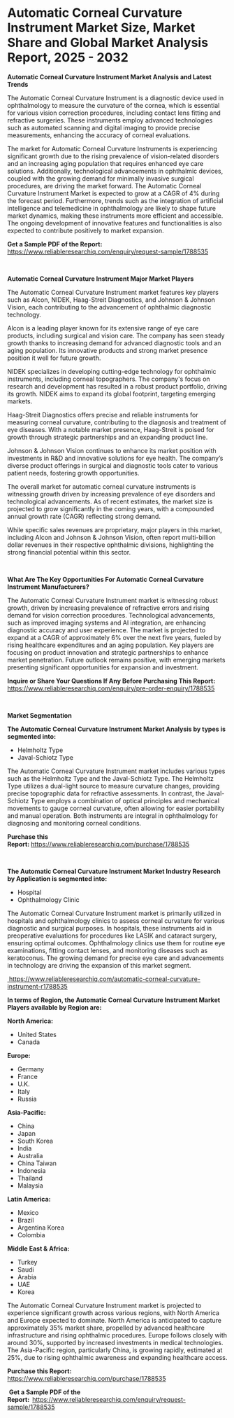 <p><h1>Automatic Corneal Curvature Instrument Market Size, Market Share and Global Market Analysis Report, 2025 - 2032</h1></p><p><strong>Automatic Corneal Curvature Instrument Market Analysis and Latest Trends</strong></p>
<p><p>The Automatic Corneal Curvature Instrument is a diagnostic device used in ophthalmology to measure the curvature of the cornea, which is essential for various vision correction procedures, including contact lens fitting and refractive surgeries. These instruments employ advanced technologies such as automated scanning and digital imaging to provide precise measurements, enhancing the accuracy of corneal evaluations.</p><p>The market for Automatic Corneal Curvature Instruments is experiencing significant growth due to the rising prevalence of vision-related disorders and an increasing aging population that requires enhanced eye care solutions. Additionally, technological advancements in ophthalmic devices, coupled with the growing demand for minimally invasive surgical procedures, are driving the market forward. The Automatic Corneal Curvature Instrument Market is expected to grow at a CAGR of 4% during the forecast period. Furthermore, trends such as the integration of artificial intelligence and telemedicine in ophthalmology are likely to shape future market dynamics, making these instruments more efficient and accessible. The ongoing development of innovative features and functionalities is also expected to contribute positively to market expansion.</p></p>
<p><strong>Get a Sample PDF of the Report:&nbsp;</strong> <a href="https://www.reliableresearchiq.com/enquiry/request-sample/1788535?utm_campaign=3538&utm_medium=2&utm_source=Github&utm_content=ia&utm_term=14042025&utm_id=automatic-corneal-curvature-instrument">https://www.reliableresearchiq.com/enquiry/request-sample/1788535</a></p>
<p>&nbsp;</p>
<p><strong>Automatic Corneal Curvature Instrument Major Market Players</strong></p>
<p><p>The Automatic Corneal Curvature Instrument market features key players such as Alcon, NIDEK, Haag-Streit Diagnostics, and Johnson & Johnson Vision, each contributing to the advancement of ophthalmic diagnostic technology. </p><p>Alcon is a leading player known for its extensive range of eye care products, including surgical and vision care. The company has seen steady growth thanks to increasing demand for advanced diagnostic tools and an aging population. Its innovative products and strong market presence position it well for future growth.</p><p>NIDEK specializes in developing cutting-edge technology for ophthalmic instruments, including corneal topographers. The company's focus on research and development has resulted in a robust product portfolio, driving its growth. NIDEK aims to expand its global footprint, targeting emerging markets.</p><p>Haag-Streit Diagnostics offers precise and reliable instruments for measuring corneal curvature, contributing to the diagnosis and treatment of eye diseases. With a notable market presence, Haag-Streit is poised for growth through strategic partnerships and an expanding product line.</p><p>Johnson & Johnson Vision continues to enhance its market position with investments in R&D and innovative solutions for eye health. The company’s diverse product offerings in surgical and diagnostic tools cater to various patient needs, fostering growth opportunities.</p><p>The overall market for automatic corneal curvature instruments is witnessing growth driven by increasing prevalence of eye disorders and technological advancements. As of recent estimates, the market size is projected to grow significantly in the coming years, with a compounded annual growth rate (CAGR) reflecting strong demand.</p><p>While specific sales revenues are proprietary, major players in this market, including Alcon and Johnson & Johnson Vision, often report multi-billion dollar revenues in their respective ophthalmic divisions, highlighting the strong financial potential within this sector.</p></p>
<p>&nbsp;</p>
<p><strong>What Are The Key Opportunities For Automatic Corneal Curvature Instrument Manufacturers?</strong></p>
<p><p>The Automatic Corneal Curvature Instrument market is witnessing robust growth, driven by increasing prevalence of refractive errors and rising demand for vision correction procedures. Technological advancements, such as improved imaging systems and AI integration, are enhancing diagnostic accuracy and user experience. The market is projected to expand at a CAGR of approximately 6% over the next five years, fueled by rising healthcare expenditures and an aging population. Key players are focusing on product innovation and strategic partnerships to enhance market penetration. Future outlook remains positive, with emerging markets presenting significant opportunities for expansion and investment.</p></p>
<p><strong>Inquire or Share Your Questions If Any Before Purchasing This Report:</strong> <a href="https://www.reliableresearchiq.com/enquiry/pre-order-enquiry/1788535?utm_campaign=3538&utm_medium=2&utm_source=Github&utm_content=ia&utm_term=14042025&utm_id=automatic-corneal-curvature-instrument">https://www.reliableresearchiq.com/enquiry/pre-order-enquiry/1788535</a></p>
<p>&nbsp;</p>
<p><strong>Market Segmentation</strong></p>
<p><strong>The Automatic Corneal Curvature Instrument Market Analysis by types is segmented into:</strong></p>
<p><ul><li>Helmholtz Type</li><li>Javal-Schiotz Type</li></ul></p>
<p><p>The Automatic Corneal Curvature Instrument market includes various types such as the Helmholtz Type and the Javal-Schiotz Type. The Helmholtz Type utilizes a dual-light source to measure curvature changes, providing precise topographic data for refractive assessments. In contrast, the Javal-Schiotz Type employs a combination of optical principles and mechanical movements to gauge corneal curvature, often allowing for easier portability and manual operation. Both instruments are integral in ophthalmology for diagnosing and monitoring corneal conditions.</p></p>
<p><strong>Purchase this Report:&nbsp;</strong><a href="https://www.reliableresearchiq.com/purchase/1788535?utm_campaign=3538&utm_medium=2&utm_source=Github&utm_content=ia&utm_term=14042025&utm_id=automatic-corneal-curvature-instrument">https://www.reliableresearchiq.com/purchase/1788535</a></p>
<p>&nbsp;</p>
<p><strong>The Automatic Corneal Curvature Instrument Market Industry Research by Application is segmented into:</strong></p>
<p><ul><li>Hospital</li><li>Ophthalmology Clinic</li></ul></p>
<p><p>The Automatic Corneal Curvature Instrument market is primarily utilized in hospitals and ophthalmology clinics to assess corneal curvature for various diagnostic and surgical purposes. In hospitals, these instruments aid in preoperative evaluations for procedures like LASIK and cataract surgery, ensuring optimal outcomes. Ophthalmology clinics use them for routine eye examinations, fitting contact lenses, and monitoring diseases such as keratoconus. The growing demand for precise eye care and advancements in technology are driving the expansion of this market segment.</p></p>
<p><a href="https://www.reliableresearchiq.com/automatic-corneal-curvature-instrument-r1788535?utm_campaign=3538&utm_medium=2&utm_source=Github&utm_content=ia&utm_term=14042025&utm_id=automatic-corneal-curvature-instrument">&nbsp;https://www.reliableresearchiq.com/automatic-corneal-curvature-instrument-r1788535</a></p>
<p><strong>In terms of Region, the Automatic Corneal Curvature Instrument Market Players available by Region are:</strong></p>
<p>
    <p> <strong> North America: </strong>
        <ul>
            <li>United States</li>
            <li>Canada</li>
        </ul>
        </p> 
    <p> <strong> Europe: </strong>
        <ul>
            <li>Germany</li>
            <li>France</li>
            <li>U.K.</li>
            <li>Italy</li>
            <li>Russia</li>
        </ul>
        </p> 
    <p> <strong> Asia-Pacific: </strong>
        <ul>
            <li>China</li>
            <li>Japan</li>
            <li>South Korea</li>
            <li>India</li>
            <li>Australia</li>
            <li>China Taiwan</li>
            <li>Indonesia</li>
            <li>Thailand</li>
            <li>Malaysia</li>
        </ul>
        </p> 
    <p> <strong> Latin America: </strong>
        <ul>
            <li>Mexico</li>
            <li>Brazil</li>
            <li>Argentina Korea</li>
            <li>Colombia</li>
        </ul>
        </p> 
    <p> <strong> Middle East & Africa: </strong>
        <ul>
            <li>Turkey</li>
            <li>Saudi</li>
            <li>Arabia</li>
            <li>UAE</li>
            <li>Korea</li>
        </ul>
    </p>
    </p>
<p><p>The Automatic Corneal Curvature Instrument market is projected to experience significant growth across various regions, with North America and Europe expected to dominate. North America is anticipated to capture approximately 35% market share, propelled by advanced healthcare infrastructure and rising ophthalmic procedures. Europe follows closely with around 30%, supported by increased investments in medical technologies. The Asia-Pacific region, particularly China, is growing rapidly, estimated at 25%, due to rising ophthalmic awareness and expanding healthcare access.</p></p>
<p><strong>Purchase this Report: </strong><a href="https://www.reliableresearchiq.com/purchase/1788535?utm_campaign=3538&utm_medium=2&utm_source=Github&utm_content=ia&utm_term=14042025&utm_id=automatic-corneal-curvature-instrument">https://www.reliableresearchiq.com/purchase/1788535</a></p>
<p>&nbsp;<strong>Get a Sample PDF of the Report:&nbsp;&nbsp;</strong><a href="https://www.reliableresearchiq.com/enquiry/request-sample/1788535?utm_campaign=3538&utm_medium=2&utm_source=Github&utm_content=ia&utm_term=14042025&utm_id=automatic-corneal-curvature-instrument">https://www.reliableresearchiq.com/enquiry/request-sample/1788535</a></p>
<p><strong></strong></p>
<p><p></p><p></p><p></p></p>